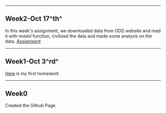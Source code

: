 ***
## Week2-Oct 17^th^
In this week's assignment, we downloaded data from ODD website and read it with *readxl* function, civilized the data and made some analysis on the data. 
[Assignment](AssignmentWeek2/AssignmentWeek2.html)

***
## Week1-Oct 3^rd^
[Here](AssignmentWeek1/AssignmentWeek1.html) is my first homework

***
## Week0
Created the Github Page


